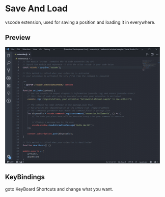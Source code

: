# Save And Load

vscode extension, used for saving a position and loading it in everywhere.

## Preview

![img](https://github.com/JamesChan21/vscode-Save-And-Load/blob/master/preview.gif)

## KeyBindings

goto KeyBoard Shortcuts and change what you want.
